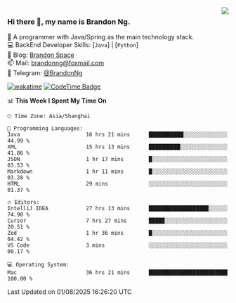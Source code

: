 <img  align="right" src="https://github-readme-stats-brandon0824.vercel.app/api/top-langs/?username=brandon0824&layout=compact">

### Hi there 👋, my name is Brandon Ng.

🌱 A programmer with Java/Spring as the main technology stack.  
💻 BackEnd Developer Skills: [`Java`] | [`Python`]  
📝 Blog: [Brandon Space](https://blog.brandonng.cc)  
📫 Mail: brandonng@foxmail.com  
📰 Telegram: [@BrandonNg](https://t.me/BrandonNg24)  

[![wakatime](https://wakatime.com/badge/user/940cafbf-f9d5-4b24-9a07-19bb072f52bb.svg)](https://wakatime.com/@940cafbf-f9d5-4b24-9a07-19bb072f52bb)
[![CodeTime Badge](https://shields.jannchie.com/endpoint?style=plastic&color=&url=https%3A%2F%2Fapi.codetime.dev%2Fv3%2Fusers%2Fshield%3Fuid%3D128%26minutes%3D10080)](https://codetime.dev)

<!--START_SECTION:waka-->
📊 **This Week I Spent My Time On** 

```text
🕑︎ Time Zone: Asia/Shanghai

💬 Programming Languages: 
Java                     16 hrs 21 mins      ███████████░░░░░░░░░░░░░░   44.99 % 
XML                      15 hrs 13 mins      ██████████░░░░░░░░░░░░░░░   41.86 % 
JSON                     1 hr 17 mins        █░░░░░░░░░░░░░░░░░░░░░░░░   03.53 % 
Markdown                 1 hr 11 mins        █░░░░░░░░░░░░░░░░░░░░░░░░   03.28 % 
HTML                     29 mins             ░░░░░░░░░░░░░░░░░░░░░░░░░   01.37 % 

🔥 Editors: 
IntelliJ IDEA            27 hrs 13 mins      ███████████████████░░░░░░   74.90 % 
Cursor                   7 hrs 27 mins       █████░░░░░░░░░░░░░░░░░░░░   20.51 % 
Zed                      1 hr 36 mins        █░░░░░░░░░░░░░░░░░░░░░░░░   04.42 % 
VS Code                  3 mins              ░░░░░░░░░░░░░░░░░░░░░░░░░   00.17 % 

💻 Operating System: 
Mac                      36 hrs 21 mins      █████████████████████████   100.00 % 
```


 Last Updated on 01/08/2025 16:26:20 UTC
<!--END_SECTION:waka-->
